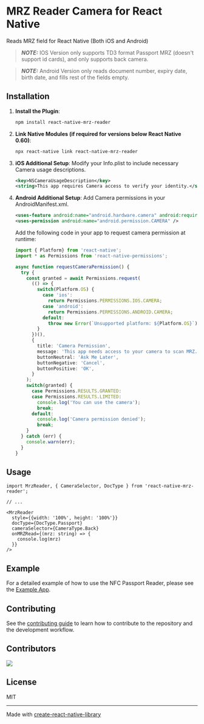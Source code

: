 # MRZ Reader Camera for React Native

Reads MRZ field for React Native (Both iOS and Android)

> **_NOTE:_** IOS Version only supports TD3 format Passport MRZ (doesn't support id cards), and only supports back camera.

> **_NOTE:_** Android Version only reads document number, expiry date, birth date, and fills rest of the fields empty.

## Installation

1. **Install the Plugin**:
   ```sh
   npm install react-native-mrz-reader
   ```
2. **Link Native Modules (if required for versions below React Native 0.60)**:
   ```sh
   npx react-native link react-native-mrz-reader
   ```
3. **iOS Additional Setup**: Modify your Info.plist to include necessary Camera usage descriptions.
   ```xml
   <key>NSCameraUsageDescription</key>
   <string>This app requires Camera access to verify your identity.</string>
   ```
4. **Android Additional Setup**: Add Camera permissions in your AndroidManifest.xml.

   ```xml
   <uses-feature android:name="android.hardware.camera" android:required="false" />
   <uses-permission android:name="android.permission.CAMERA" />
   ```

   Add the following code in your app to request camera permission at runtime:

   ```ts
   import { Platform} from 'react-native';
   import * as Permissions from 'react-native-permissions';

   async function requestCameraPermission() {
     try {
       const granted = await Permissions.request(
         (() => {
           switch(Platform.OS) {
             case 'ios':
               return Permissions.PERMISSIONS.IOS.CAMERA;
             case 'android':
               return Permissions.PERMISSIONS.ANDROID.CAMERA;
             default:
               throw new Error(`Unsupported platform: ${Platform.OS}`);
           }
         })(),
         {
           title: 'Camera Permission',
           message: 'This app needs access to your camera to scan MRZ.',
           buttonNeutral: 'Ask Me Later',
           buttonNegative: 'Cancel',
           buttonPositive: 'OK',
         }
       );
       switch(granted) {
         case Permissions.RESULTS.GRANTED:
         case Permissions.RESULTS.LIMITED:
           console.log('You can use the camera');
           break;
         default:
           console.log('Camera permission denied');
           break;
       }
     } catch (err) {
       console.warn(err);
     }
   }
   ```

## Usage

```tsx
import MrzReader, { CameraSelector, DocType } from 'react-native-mrz-reader';

// ...

<MrzReader
  style={{width: '100%', height: '100%'}}
  docType={DocType.Passport}
  cameraSelector={CameraType.Back}
  onMRZRead={(mrz: string) => {
    console.log(mrz)
  }}
/>
```

## Example

For a detailed example of how to use the NFC Passport Reader, please see the [Example App](example/src/App.tsx).

## Contributing

See the [contributing guide](CONTRIBUTING.md) to learn how to contribute to the repository and the development workflow.

## Contributors

<a href="https://github.com/batuhanoztrk/react-native-mrz-reader/graphs/contributors">
  <img src="https://contrib.rocks/image?repo=batuhanoztrk/react-native-mrz-reader" />
</a>

## License

MIT

---

Made with [create-react-native-library](https://github.com/callstack/react-native-builder-bob)